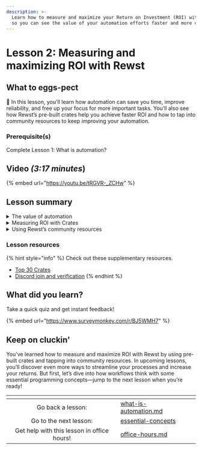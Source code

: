 ```yaml
---
description: >-
  Learn how to measure and maximize your Return on Investment (ROI) with Rewst,
  so you can see the value of your automation efforts faster and more clearly.
---
```


# Lesson 2: Measuring and maximizing ROI with Rewst

## What to eggs-pect

:egg: In this lesson, you'll learn how automation can save you time, improve reliability, and free up your focus for more important tasks. You’ll also see how Rewst’s pre-built crates help you achieve faster ROI and how to tap into community resources to keep improving your automation.

### Prerequisite(s)

Complete Lesson 1: What is automation?

## Video _(3:17 minutes_)

{% embed url="https://youtu.be/tRGVR-_ZCHw" %}

## Lesson summary

<details>

<summary>The value of automation</summary>

Automation in Rewst delivers three key benefits:

* **Time savings**: Frees you from repetitive tasks.
* **Reliable execution**: Ensures consistency and accuracy.
* **Increased focus**: Allows you to focus on strategic work

</details>

<details>

<summary>Measuring ROI with Crates</summary>

Rewst’s **pre-built automations** speed up ROI by reducing manual work and streamlining processes.

Example: Automating onboarding can save thousands of dollars annually by cutting down repetitive tasks and improving efficiency.

</details>

<details>

<summary>Using Rewst’s community resources</summary>

Leverage Open Mic Sessions, the Discord Community, and Community Channels to get advice, troubleshoot issues, and discover new automation ideas—helping you continually maximize your ROI.

</details>

### Lesson resources

{% hint style="info" %}
Check out these supplementary resources.

* [Top 30 Crates](https://docs.rewst.help/prebuilt-automations/crates/rewsts-top-30-crates)
* [Discord join and verification](https://docs.rewst.help/support/roc-support/discord-join-and-verification#for-new-access-to-our-community-server-and-support-server)
{% endhint %}

## What did you learn?&#x20;

Take a quick quiz and get instant feedback!

{% embed url="https://www.surveymonkey.com/r/BJ5WMH7" %}

## Keep on cluckin'

You’ve learned how to measure and maximize ROI with Rewst by using pre-built crates and tapping into community resources. In upcoming lessons, you’ll discover even more ways to streamline your processes and increase your returns. But first, let’s dive into how workflows think with some essential programming concepts—jump to the next lesson when you’re ready!

<table data-card-size="large" data-column-title-hidden data-view="cards" data-full-width="false"><thead><tr><th align="center"></th><th data-type="content-ref"></th><th data-hidden data-card-target data-type="content-ref"></th></tr></thead><tbody><tr><td align="center">Go back a lesson:</td><td><a href="what-is-automation.md">what-is-automation.md</a></td><td></td></tr><tr><td align="center">Go to the next lesson:</td><td><a href="essential-concepts/">essential-concepts</a></td><td></td></tr><tr><td align="center">Get help with this lesson in office hours!</td><td><a href="../office-hours.md">office-hours.md</a></td><td></td></tr></tbody></table>
